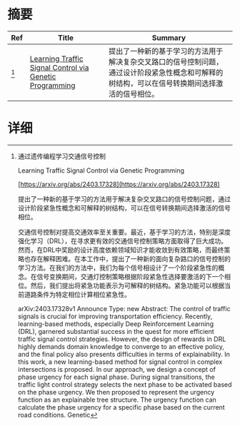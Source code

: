 # 摘要

| Ref | Title | Summary |
| --- | --- | --- |
| [^1] | [Learning Traffic Signal Control via Genetic Programming](https://arxiv.org/abs/2403.17328) | 提出了一种新的基于学习的方法用于解决复杂交叉路口的信号控制问题，通过设计阶段紧急性概念和可解释的树结构，可以在信号转换期间选择激活的信号相位。 |

# 详细

[^1]: 通过遗传编程学习交通信号控制

    Learning Traffic Signal Control via Genetic Programming

    [https://arxiv.org/abs/2403.17328](https://arxiv.org/abs/2403.17328)

    提出了一种新的基于学习的方法用于解决复杂交叉路口的信号控制问题，通过设计阶段紧急性概念和可解释的树结构，可以在信号转换期间选择激活的信号相位。

    

    交通信号控制对提高交通效率至关重要。最近，基于学习的方法，特别是深度强化学习（DRL），在寻求更有效的交通信号控制策略方面取得了巨大成功。然而，在DRL中奖励的设计高度依赖领域知识才能收敛到有效策略，而最终策略也存在解释困难。在本工作中，提出了一种新的面向复杂路口的信号控制的学习方法。在我们的方法中，我们为每个信号相设计了一个阶段紧急性的概念。在信号变换期间，交通灯控制策略根据阶段紧急性选择要激活的下一个相位。然后，我们提出将紧急功能表示为可解释的树结构。紧急功能可以根据当前道路条件为特定相位计算相位紧急性。

    arXiv:2403.17328v1 Announce Type: new  Abstract: The control of traffic signals is crucial for improving transportation efficiency. Recently, learning-based methods, especially Deep Reinforcement Learning (DRL), garnered substantial success in the quest for more efficient traffic signal control strategies. However, the design of rewards in DRL highly demands domain knowledge to converge to an effective policy, and the final policy also presents difficulties in terms of explainability. In this work, a new learning-based method for signal control in complex intersections is proposed. In our approach, we design a concept of phase urgency for each signal phase. During signal transitions, the traffic light control strategy selects the next phase to be activated based on the phase urgency. We then proposed to represent the urgency function as an explainable tree structure. The urgency function can calculate the phase urgency for a specific phase based on the current road conditions. Genetic 
    

